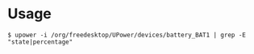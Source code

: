 # Usage
```
$ upower -i /org/freedesktop/UPower/devices/battery_BAT1 | grep -E "state|percentage"
```
